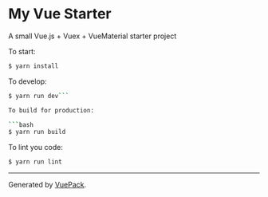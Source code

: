 # My Vue Starter

A small Vue.js + Vuex + VueMaterial starter project

To start:

```bash
$ yarn install
```

To develop:

```bash
$ yarn run dev```

To build for production:

```bash
$ yarn run build
```

To lint you code:

```bash
$ yarn run lint
```


---

Generated by [VuePack](https://github.com/egoist/vuepack).
